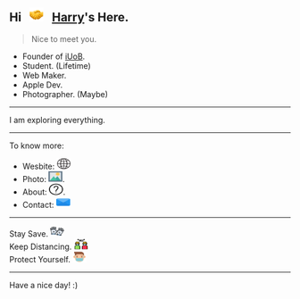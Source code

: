 ## Hi &nbsp; <img src="https://raw.githubusercontent.com/Harry-Yep/Harry-Yep/master/img/Shake-Hands-Facebook.png" width="25" height="25"> &nbsp; [Harry](https://www.harrly.com)'s Here.

> Nice to meet you.

- Founder of [iUoB](https://www.iuob.uk/). 
- Student. (Lifetime)
- Web Maker. 
- Apple Dev.
- Photographer. (Maybe)

---

I am exploring everything.

---

To know more:

- Wesbite: [<img src="https://raw.githubusercontent.com/Harry-Yep/Harry-Yep/master/img/Earth-Globe-Vectors%20Market.svg" width="25" height="20">](https://www.harrly.com)
- Photo: [<img src="https://raw.githubusercontent.com/Harry-Yep/Harry-Yep/master/img/Photos-DinosoftLabs.svg" width="25" height="20">](https://photo.harrly.com).
- About: [<img src="https://raw.githubusercontent.com/Harry-Yep/Harry-Yep/master/img/About-bqlqn.svg" width="25" height="20">](https://blog.harrly.com/about).
- Contact: [<img src="https://raw.githubusercontent.com/Harry-Yep/Harry-Yep/master/img/Mail-Pixel%20perfect.svg" width="25" height="20">](mailto:hi@hiio.me)

---

Stay Save. <img src="https://raw.githubusercontent.com/Harry-Yep/Harry-Yep/master/img/Gloves-Freepik.svg" width="25" height="20">
</br>
Keep Distancing. <img src="https://raw.githubusercontent.com/Harry-Yep/Harry-Yep/master/img/Social-Distancing-catkuro.svg" width="25" height="20">
</br>
Protect Yourself. <img src="https://raw.githubusercontent.com/Harry-Yep/Harry-Yep/master/img/Mask-monkik.svg" width="25" height="20">

---

Have a nice day! :)
